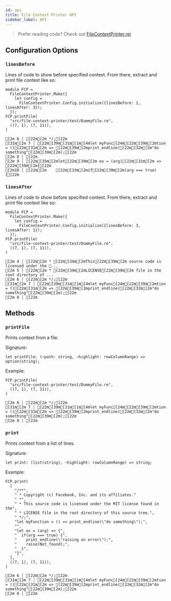 ```yaml
---
id: api
title: File Context Printer API
sidebar_label: API
---
```


> Prefer reading code? Check out [FileContextPrinter.rei](https://github.com/facebookexperimental/reason-native/blob/master/src/file-context-printer/FileContextPrinter.rei)

## Configuration Options

### `linesBefore`

Lines of code to show before specified context.
From there, extract and print file context like so:

```reason
module FCP =
  FileContextPrinter.Make({
    let config =
      FileContextPrinter.Config.initialize({linesBefore: 1, linesAfter: 3});
  });
FCP.printFile(
  "src/file-context-printer/test/DummyFile.re",
  ((7, 1), (7, 11)),
)
```

```sh-stacked
[2m 6 ┆ [22m[2m */;[22m
[31m[2m 7 ┆ [22m[39m[31m[1m[4mlet myFunc[24m[22m[39m[2mtion = ()[22m[31m[2m => [22m[39m[2mprint_endline([22m[32m[2m"do something"[22m[39m[2m);[22m
[2m 8 ┆ [22m
[2m 9 ┆ [22m[35m[2mlet[22m[39m[2m ex = (arg)[22m[31m[2m => [22m[39m[2m{[22m
[2m10 ┆ [22m[2m    [22m[33m[2mif[22m[39m[2m(arg === true) {[22m
```

### `linesAfter`

Lines of code to show before specified context.
From there, extract and print file context like so:

```reason
module FCP =
  FileContextPrinter.Make({
    let config =
      FileContextPrinter.Config.initialize({linesBefore: 3, linesAfter: 1});
  });
FCP.printFile(
  "src/file-context-printer/test/DummyFile.re",
  ((7, 1), (7, 11)),
)
```

```sh-stacked
[2m 4 ┆ [22m[2m * [22m[34m[2mThis[22m[39m[2m source code is licensed under the ...
[2m 5 ┆ [22m[2m * [22m[34m[2mLICENSE[22m[39m[2m file in the root directory of ...
[2m 6 ┆ [22m[2m */;[22m
[31m[2m 7 ┆ [22m[39m[31m[1m[4mlet myFunc[24m[22m[39m[2mtion = ()[22m[31m[2m => [22m[39m[2mprint_endline([22m[32m[2m"do something"[22m[39m[2m);[22m
[2m 8 ┆ [22m
```

## Methods

### `printFile`

Prints context from a file.

Signature:

```reason
let printFile: (~path: string, ~highlight: rowColumnRange) => option(string);
```

Example:

```reason
FCP.printFile(
  "src/file-context-printer/test/DummyFile.re",
  ((7, 1), (7, 11)),
)
```

```sh-stacked
[2m 6 ┆ [22m[2m */;[22m
[31m[2m 7 ┆ [22m[39m[31m[1m[4mlet myFunc[24m[22m[39m[2mtion = ()[22m[31m[2m => [22m[39m[2mprint_endline([22m[32m[2m"do something"[22m[39m[2m);[22m
[2m 8 ┆ [22m
```

### `print`

Prints context from a list of lines.

Signature:

```reason
let print: (list(string), ~highlight: rowColumnRange) => string;
```

Example:

```reason
FCP.print(
  [
    "/**",
    " * Copyright (c) Facebook, Inc. and its affiliates."
    " *",
    " * This source code is licensed under the MIT license found in the",
    " * LICENSE file in the root directory of this source tree.",
    " */;",
    "let myFunction = () => print_endline(\"do something\");",
    "",
    "let ex = (arg) => {",
    "  if(arg === true) {",
    "    print_endline(\"raising an error\");",
    "    raise(Not_found);",
    "  }",
    "}",
  ],
  ((7, 1), (7, 11)),
)
```

```sh-stacked
[2m 6 ┆ [22m[2m */;[22m
[31m[2m 7 ┆ [22m[39m[31m[1m[4mlet myFunc[24m[22m[39m[2mtion = ()[22m[31m[2m => [22m[39m[2mprint_endline([22m[32m[2m"do something"[22m[39m[2m);[22m
[2m 8 ┆ [22m
```
